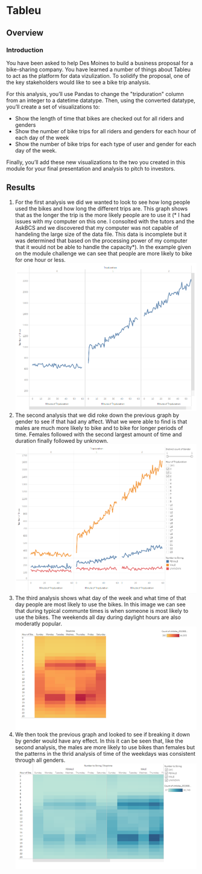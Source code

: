 # Tableu
## Overview
### Introduction
You have been asked to help Des Moines to build a business proposal for a bike-sharing company. You have learned a number of things about Tableu to act as the platform for data vizulization. To solidify the proposal, one of the key stakeholders would like to see a bike trip analysis.

For this analysis, you’ll use Pandas to change the "tripduration" column from an integer to a datetime datatype. Then, using the converted datatype, you’ll create a set of visualizations to:

* Show the length of time that bikes are checked out for all riders and genders
* Show the number of bike trips for all riders and genders for each hour of each day of the week
* Show the number of bike trips for each type of user and gender for each day of the week.

Finally, you’ll add these new visualizations to the two you created in this module for your final presentation and analysis to pitch to investors.
## Results
1. For the first analysis we did we wanted to look to see how long people used the bikes and how long the different trips are. This graph shows that as the longer the trip is the more likely people are to use it (* I had issues with my computer on this one. I consolted with the tutors and the AskBCS and we discovered that my computer was not capable of handeling the large size of the data file. This data is incomplete but it was determined that based on the processing power of my computer that it would not be able to handle the capacity*). In the example given on the module challenge we can see that people are more likely to bike for one hour or less. 
![image 1](https://github.com/allisonorourke-ufGfGy/Tableu/blob/main/images/table%201.png)
2. The second analysis that we did roke down the previous graph by gender to see if that had any affect. What we were able to find is that males are much more likely to bike and to bike for longer periods of time. Females followed with the second largest amount of time and duration finally followed by unknown.
![image 2](https://github.com/allisonorourke-ufGfGy/Tableu/blob/main/images/image%202.png)
3. The third analysis shows what day of the week and what time of that day people are most likely to use the bikes. In this image we can see that during typical communte times is when someone is most likely to use the bikes. The weekends all day during daylight hours are also moderatly popular.
![image 3](https://github.com/allisonorourke-ufGfGy/Tableu/blob/main/images/image%203.png)
4. We then took the previous graph and looked to see if breaking it down by gender would have any effect. In this it can be seen that, like the second analysis, the males are more likely to use bikes than females but the patterns in the thrid analysis of time of the weekdays was consistent through all genders.
![image 4](https://github.com/allisonorourke-ufGfGy/Tableu/blob/main/images/image%204.png)

